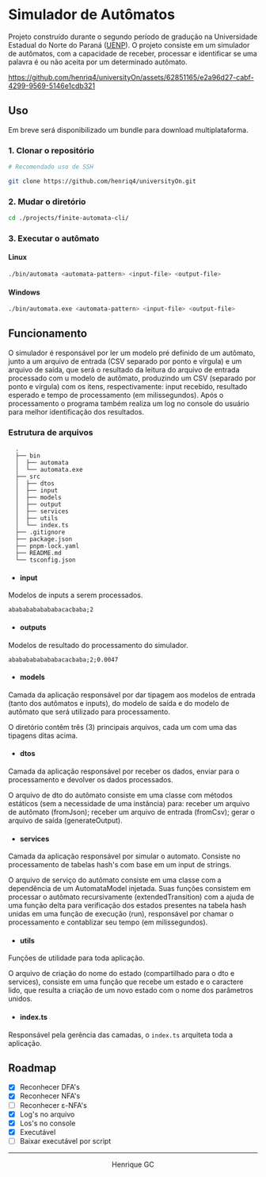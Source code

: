 # Simulador de Autômatos

Projeto construído durante o segundo período de gradução na Universidade Estadual do Norte do Paraná ([UENP](https://uenp.edu.br/)). O projeto consiste em um simulador de autômatos, com a capacidade de receber, processar e identificar se uma palavra é ou não aceita por um determinado autômato.

https://github.com/henriq4/universityOn/assets/62851165/e2a96d27-cabf-4299-9569-5146e1cdb321

## Uso

Em breve será disponibilizado um bundle para download multiplataforma.

### 1. Clonar o repositório

```bash
# Recomendado uso de SSH

git clone https://github.com/henriq4/universityOn.git
```

### 2. Mudar o diretório

```bash
cd ./projects/finite-automata-cli/
```

### 3. Executar o autômato

#### Linux

```bash
./bin/automata <automata-pattern> <input-file> <output-file>
```

#### Windows

```bash
./bin/automata.exe <automata-pattern> <input-file> <output-file>
```

## Funcionamento

O simulador é responsável por ler um modelo pré definido de um autômato, junto a um arquivo de entrada (CSV separado por ponto e vírgula) e um arquivo de saída, que será o resultado da leitura do arquivo de entrada processado com u modelo de autômato, produzindo um CSV (separado por ponto e vírgula) com os itens, respectivamente: input recebido, resultado esperado e tempo de processamento (em milissegundos). Após o processamento o programa também realiza um log no console do usuário para melhor identificação dos resultados.

### Estrutura de arquivos

```shell
  .
  ├── bin
  │  ├── automata
  │  └── automata.exe
  ├── src
  │	 ├── dtos
  │  ├── input
  │	 ├── models
  │  ├── output
  │  ├── services
  │  ├── utils
  │  └── index.ts
  ├── .gitignore
  ├── package.json
  ├── pnpm-lock.yaml
  ├── README.md
  └── tsconfig.json
```

- #### input

Modelos de inputs a serem processados.

```csv
abababababababacacbaba;2
```

- #### outputs

Modelos de resultado do processamento do simulador.

```csv
abababababababacacbaba;2;0.0047
```

- #### models

Camada da aplicação responsável por dar tipagem aos modelos de entrada (tanto dos autômatos e inputs), do modelo de saída e do modelo de autômato que será utilizado para processamento.

O diretório contêm três (3) principais arquivos, cada um com uma das tipagens ditas acima.

- #### dtos

Camada da aplicação responsável por receber os dados, enviar para o processamento e devolver os dados processados.

O arquivo de dto do autômato consiste em uma classe com métodos estáticos (sem a necessidade de uma instância) para: receber um arquivo de autômato (fromJson); receber um arquivo de entrada (fromCsv); gerar o arquivo de saída (generateOutput).

- #### services

Camada da aplicação responsável por simular o automato. Consiste no processamento de tabelas hash's com base em um input de strings.

O arquivo de serviço do autômato consiste em uma classe com a dependência de um AutomataModel injetada. Suas funções consistem em processar o autômato recursivamente (extendedTransition) com a ajuda de uma função delta para verificação dos estados presentes na tabela hash unidas em uma função de execução (run), responsável por chamar o processamento e contablizar seu tempo (em milissegundos).

- #### utils

Funções de utilidade para toda aplicação.

O arquivo de criação do nome do estado (compartilhado para o dto e services), consiste em uma função que recebe um estado e o caractere lido, que resulta a criação de um novo estado com o nome dos parâmetros unidos.

- #### index.ts

Responsável pela gerência das camadas, o `index.ts` arquiteta toda a aplicação.

## Roadmap

- [x] Reconhecer DFA's
- [x] Reconhecer NFA's
- [ ] Reconhecer ε-NFA's
- [x] Log's no arquivo
- [x] Los's no console
- [x] Executável
- [ ] Baixar executável por script

---

<p align="center">
Henrique GC
</p>
